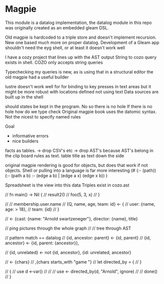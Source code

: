 # Magpie

This module is a datalog implementation, the datalog module in this repo was originally created as an embedded gleam DSL.

Old magpie is hardcoded to a triple store and doesn't implement recursion.
New one based much more on proper datalog.
Development of a Gleam app shouldn't need the eyg shell, or at least it doesn't work well

I have a cozy project that lines up with the AST output
String to cozo query exists in shell. COZO only accepts string queries

Typechecking my queries is new, as is using that in a structural editor the old magpie had a useful builder

lustre doesn't work well for for binding to key presses in text areas but it might be more robust with locations defined not using text
Data sources are built up in the shell

should states be kept in the program. No so there is no hole
If there is no hole how do we type check
Original magpie book uses the datomic syntax. Not the nicest to specify named rules

Goal
- informative errors
- nice builders


facts as tables. -> drop CSV's etc -> drop AST's because AST's belong in the clip board
rules as text.
table title as text down the side

original magpie rendering is good for objects, but does that work if not objects.
Shell or pulling into a language is far more interesting
(# 
  (:- (path))
  (:- (path a b) :- (edge a b) | (edge a x) (edge x b))
)

Spreadsheet is the view into this data
Triples exist in cozo.ast

// fn main() -> Nil {
//     result2()
//     foo(5, 3, x)
// }

// // membership.user.name
// {Q, name, age, team: id} <- {
//     user: {name, age: > 18},
//     team: {id}
// }

//  <- {cast: {name: "Arnold swartzeneger"}, director: {name}, title}

// ping pictures through the whole graph
// // tree through AST

// pattern match == datalog
// {id, ancestor: parent} <- {id, parent}
// {id, ancestor} <- {id, parent: {ancestor}},

// {id, unrelated} <- not {id, ancestor}, {id: unrelated, ancestor}

// <- {chars}
//   ,{chars starts_with "game "}
//     let directed_by = {
//     }

// {
//     use d <-var()
//     //
//     use <- directed_by(d, "Arnold", ignore)
//     // done()
// }
